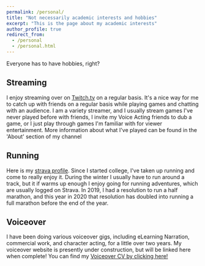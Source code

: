 ```yaml
---
permalink: /personal/
title: "Not necessarily academic interests and hobbies"
excerpt: "This is the page about my academic interests"
author_profile: true
redirect_from: 
  - /personal
  - /personal.html
---
```


Everyone has to have hobbies, right?

## Streaming
I enjoy streaming over on [Twitch.tv](https://www.twitch.tv/voltagevo) on a regular basis. It's a nice way for me to catch up with friends on a regular basis while playing games and chatting with an audience. I am a variety streamer, and I usually stream games I've never played before with friends, I invite my Voice Acting friends to dub a game, or I just play through games I'm familiar with for viewer entertainment. More information about what I've played can be found in the 'About' section of my channel

## Running
Here is my [strava profile](https://www.strava.com/athletes/48410519). Since I started college, I've taken up running and come to really enjoy it. During the winter I usually have to run around a track, but it if warms up enough I enjoy going for running adventures, which are usually logged on Strava. In 2019, I had a resolution to run a half marathon, and this year in 2020 that resolution has doubled into running a full marathon before the end of the year.

## Voiceover
I have been doing various voiceover gigs, including eLearning Narration, commercial work, and character acting, for a little over two years. My voiceover website is presently under construction, but will be linked here when complete! You can find my [Voiceover CV by clicking here!](/files/Peter_Hotvedt_CV___Voiceover.pdf)

